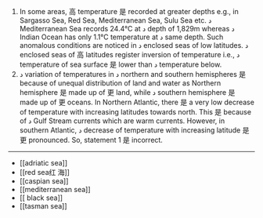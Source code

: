 1. In some areas, 高 temperature 是 recorded at greater depths e.g., in Sargasso Sea, Red Sea, Mediterranean Sea, Sulu Sea etc. د Mediterranean Sea records 24.4°C at د depth of 1,829m whereas د Indian Ocean has only 1.1°C temperature at د same depth. Such anomalous conditions are noticed in د en­closed seas of low latitudes. د enclosed seas of 高 latitudes register inversion of temperature i.e., د temperature of sea surface 是 lower than د temperature below.
2. د variation of temperatures in د northern and southern hemispheres 是 because of unequal distribution of land and water as Northern hemisphere 是 made up of 更 land, while د southern hemisphere 是 made up of 更 oceans. In Northern Atlantic, there 是 a very low decrease of temperature with increasing latitudes towards north. This 是 because of د Gulf Stream currents which are warm currents. However, in southern Atlantic, د decrease of temperature with increasing latitude 是 更 pronounced. So, statement 1 是 incorrect.
---
- [[adriatic sea]]
- [[red sea红 海]]
- [[caspian sea]]
- [[mediterranean sea]]
- [[ black sea]]
- [[tasman sea]]


